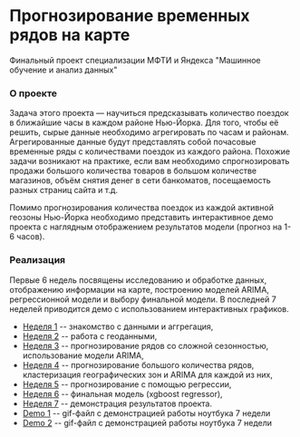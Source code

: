 # Прогнозирование временных рядов на карте

Финальный проект специализации МФТИ и Яндекса "Машинное обучение и анализ данных"

### О проекте

Задача этого проекта — научиться предсказывать количество поездок в ближайшие часы в каждом районе Нью-Йорка. 
Для того, чтобы её решить, сырые данные необходимо агрегировать по часам и районам. Агрегированные данные будут представлять 
собой почасовые временные ряды с количествами поездок из каждого района. Похожие задачи возникают на практике, если вам необходимо 
спрогнозировать продажи большого количества товаров в большом количестве магазинов, объём снятия денег в сети банкоматов, посещаемость 
разных страниц сайта и т.д.

Помимо прогнозирования количества поездок из каждой активной геозоны Нью-Йорка необходимо представить интерактивное демо 
проекта с наглядным отображением результатов модели (прогноз на 1-6 часов).

### Реализация

Первые 6 недель посвящены исследованию и обработке данных, отображению информации на карте, построению моделей ARIMA, 
регрессионной модели и выбору финальной модели. В последней 7 неделей приводится демо с использованием интерактивных графиков.

* [Неделя 1](https://github.com/APodolskiy/Taxi/blob/master/Taxi%20Week%201.ipynb) -- знакомство с данными и аггрегация,
* [Неделя 2](https://github.com/APodolskiy/Taxi/blob/master/Taxi%20Week%202_1.ipynb) -- работа с геоданными,
* [Неделя 3](https://github.com/APodolskiy/Taxi/blob/master/Taxi%20Week%203.ipynb) -- прогнозирование рядов со сложной сезонностью, использование модели ARIMA,
* [Неделя 4](https://github.com/APodolskiy/Taxi/blob/master/Taxi%20Week%204.ipynb) -- прогнозирование большого количества рядов, кластеризация географических зон и ARIMA для каждой из них,
* [Неделя 5](https://github.com/APodolskiy/Taxi/blob/master/Taxi%20Week%205.ipynb) -- прогнозирование с помощью регрессии,
* [Неделя 6](https://github.com/APodolskiy/Taxi/blob/master/Taxi%20Week%206.ipynb) -- финальная модель (xgboost regressor),
* [Неделя 7](https://github.com/APodolskiy/Taxi/blob/master/Taxi%20Week%207%20Final.ipynb) -- демонстрация результатов проекта.
* [Demo 1](https://github.com/APodolskiy/Taxi/blob/master/video1.gif) -- gif-файл с демонстрацией работы ноутбука 7 недели
* [Demo 2](https://github.com/APodolskiy/Taxi/blob/master/video2.gif) -- gif-файл с демонстрацией работы ноутбука 7 недели

